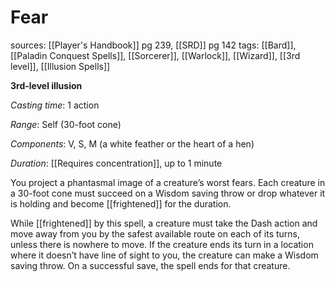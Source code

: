 # Fear
sources: [[Player's Handbook]] pg 239, [[SRD]] pg 142
tags: [[Bard]], [[Paladin Conquest Spells]], [[Sorcerer]], [[Warlock]], [[Wizard]], [[3rd level]], [[Illusion Spells]]

**3rd-level illusion**

*Casting time*: 1 action

*Range*: Self (30-foot cone)

*Components*: V, S, M (a white feather or the heart of a hen)

*Duration*: [[Requires concentration]], up to 1 minute

You project a phantasmal image of a creature’s worst fears. Each creature in a 30-foot cone must succeed on a Wisdom saving throw or drop whatever it is holding and become [[frightened]] for the duration.

While [[frightened]] by this spell, a creature must take the Dash action and move away from you by the safest available route on each of its turns, unless there is nowhere to move. If the creature ends its turn in a location where it doesn’t have line of sight to you, the creature can make a Wisdom saving throw. On a successful save, the spell ends for that creature.
